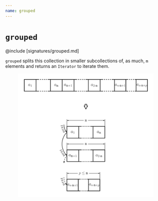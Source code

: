 ```yaml
---
name: grouped
---
```


# `grouped`

@include [signatures/grouped.md]

`grouped` splits this collection in smaller subcollections of, as much, `m` elements and returns an `Iterator` to iterate them.

<figure class="diagram">
  <img src="images/grouped.svg" alt="grouped function">
  <!-- <figcaption class="diagram-desc"></figcaption> -->
</figure>
